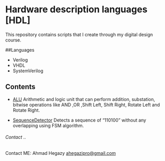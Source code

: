 # Hardware description languages [HDL]
This repository contains scripts that I create through my digital design course.

##Languages 
- Verilog 
- VHDL 
- SystemVerilog 

## Contents
- [ALU](ALU/) Arithmetic and logic unit that can perform addition, substation, bitwise operations like AND ,OR ,Shift Left, Shift Right, Rotate Left and Rotate Right.

- [SequenceDetector](SequenceDetector/) Detects a sequence of “110100” without any overlapping using FSM algorithm.

###### Contact .. 
Contact ME: Ahmad Hegazy <ahegazipro@gmail.com>

